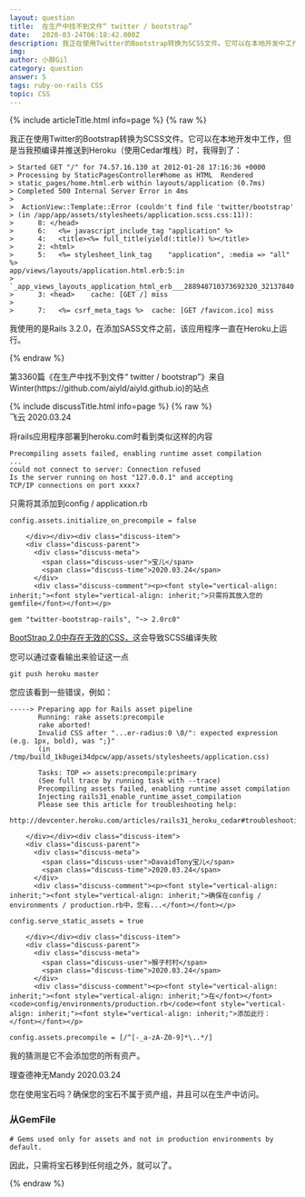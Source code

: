 ```yaml
---
layout: question
title:  在生产中找不到文件“ twitter / bootstrap”
date:   2020-03-24T06:18:42.000Z
description: 我正在使用Twitter的Bootstrap转换为SCSS文件。它可以在本地开发中工作，但是当我预编译并推送到Heroku（使用Cedar堆栈）时，我得到...
img: 
author: 小胖Gil
category: question
answer: 5
tags: ruby-on-rails CSS
topic: CSS
---
```

<div class="article-root">
  <div class="article">
    {% include articleTitle.html info=page %}
    {% raw %}
    <div class="article-content"><p><font style="vertical-align: inherit;"><font style="vertical-align: inherit;">我正在使用Twitter的Bootstrap转换为SCSS文件。</font><font style="vertical-align: inherit;">它可以在本地开发中工作，但是当我预编译并推送到Heroku（使用Cedar堆栈）时，我得到了：</font></font></p>

<pre><code>&gt; Started GET "/" for 74.57.16.130 at 2012-01-28 17:16:36 +0000 <font></font>
&gt; Processing by StaticPagesController#home as HTML  Rendered<font></font>
&gt; static_pages/home.html.erb within layouts/application (0.7ms) <font></font>
&gt; Completed 500 Internal Server Error in 4ms<font></font>
&gt; <font></font>
&gt;  ActionView::Template::Error (couldn't find file 'twitter/bootstrap'  <font></font>
&gt; (in /app/app/assets/stylesheets/application.scss.css:11)):<font></font>
&gt;      8: &lt;/head&gt;<font></font>
&gt;      6:   &lt;%= javascript_include_tag "application" %&gt;<font></font>
&gt;      4:   &lt;title&gt;&lt;%= full_title(yield(:title)) %&gt;&lt;/title&gt;<font></font>
&gt;      2: &lt;html&gt;<font></font>
&gt;      5:   &lt;%= stylesheet_link_tag    "application", :media =&gt; "all" %&gt;        <font></font>
app/views/layouts/application.html.erb:5:in<font></font>
&gt; `_app_views_layouts_application_html_erb___288948710373692320_32137840'<font></font>
&gt;      3: &lt;head&gt;    cache: [GET /] miss<font></font>
&gt; <font></font>
&gt;      7:   &lt;%= csrf_meta_tags %&gt;  cache: [GET /favicon.ico] miss<font></font>
</code></pre>

<p><font style="vertical-align: inherit;"><font style="vertical-align: inherit;">我使用的是Rails 3.2.0，在添加SASS文件之前，该应用程序一直在Heroku上运行。</font></font></p></div>
    {% endraw %}
  </div>
  <p class="winter_mark">第3360篇《在生产中找不到文件“ twitter / bootstrap”》来自Winter(https://github.com/aiyld/aiyld.github.io)的站点</p>
  <div class="discuss-wrapper">
    {% include discussTitle.html info=page %}
    {% raw %}
    <div class="discuss-list">
    <div class="discuss-item">
        <div class="discuss-parent">
          <div class="discuss-meta">
            <span class="discuss-user">飞云</span>
            <span class="discuss-time">2020.03.24</span>
          </div>
          <div class="discuss-comment"><p><font style="vertical-align: inherit;"><font style="vertical-align: inherit;">将rails应用程序部署到heroku.com时看到类似这样的内容</font></font></p>

<pre><code>Precompiling assets failed, enabling runtime asset compilation<font></font>
...<font></font>
could not connect to server: Connection refused<font></font>
Is the server running on host "127.0.0.1" and accepting<font></font>
TCP/IP connections on port xxxx?<font></font>
</code></pre>

<p><font style="vertical-align: inherit;"><font style="vertical-align: inherit;">只需将其添加到config / application.rb</font></font></p>

<pre><code>config.assets.initialize_on_precompile = false
</code></pre></div>
        </div></div><div class="discuss-item">
        <div class="discuss-parent">
          <div class="discuss-meta">
            <span class="discuss-user">宝儿</span>
            <span class="discuss-time">2020.03.24</span>
          </div>
          <div class="discuss-comment"><p><font style="vertical-align: inherit;"><font style="vertical-align: inherit;">只需将其放入您的gemfile</font></font></p>

<pre><code>gem "twitter-bootstrap-rails", "~&gt; 2.0rc0"
</code></pre>

<p><a href="https://github.com/twitter/bootstrap/issues/1395" rel="nofollow"><font style="vertical-align: inherit;"><font style="vertical-align: inherit;">BootStrap 2.0中存在无效的CSS，</font></font></a><font style="vertical-align: inherit;"><font style="vertical-align: inherit;">这会导致SCSS编译失败</font></font></p>

<p><font style="vertical-align: inherit;"><font style="vertical-align: inherit;">您可以通过查看输出来验证这一点 </font></font></p>

<pre><code>git push heroku master 
</code></pre>

<p><font style="vertical-align: inherit;"><font style="vertical-align: inherit;">您应该看到一些错误，例如：</font></font></p>

<pre><code>-----&gt; Preparing app for Rails asset pipeline<font></font>
       Running: rake assets:precompile<font></font>
       rake aborted!<font></font>
       Invalid CSS after "...er-radius:0 \0/": expected expression (e.g. 1px, bold), was ";}"<font></font>
       (in /tmp/build_1k8ugei34dpcw/app/assets/stylesheets/application.css)<font></font>
<font></font>
       Tasks: TOP =&gt; assets:precompile:primary<font></font>
       (See full trace by running task with --trace)<font></font>
       Precompiling assets failed, enabling runtime asset compilation<font></font>
       Injecting rails31_enable_runtime_asset_compilation<font></font>
       Please see this article for troubleshooting help:<font></font>
       http://devcenter.heroku.com/articles/rails31_heroku_cedar#troubleshooting<font></font>
</code></pre></div>
        </div></div><div class="discuss-item">
        <div class="discuss-parent">
          <div class="discuss-meta">
            <span class="discuss-user">DavaidTony宝儿</span>
            <span class="discuss-time">2020.03.24</span>
          </div>
          <div class="discuss-comment"><p><font style="vertical-align: inherit;"><font style="vertical-align: inherit;">确保在config / environments / production.rb中，您有...</font></font></p>

<pre><code>config.serve_static_assets = true
</code></pre></div>
        </div></div><div class="discuss-item">
        <div class="discuss-parent">
          <div class="discuss-meta">
            <span class="discuss-user">猴子村村</span>
            <span class="discuss-time">2020.03.24</span>
          </div>
          <div class="discuss-comment"><p><font style="vertical-align: inherit;"><font style="vertical-align: inherit;">在</font></font><code>config/environments/production.rb</code><font style="vertical-align: inherit;"><font style="vertical-align: inherit;">添加此行：</font></font></p>

<p><code>config.assets.precompile = [/^[-_a-zA-Z0-9]*\..*/]</code></p>

<p><font style="vertical-align: inherit;"><font style="vertical-align: inherit;">我的猜测是它不会添加您的所有资产。</font></font></p></div>
        </div></div><div class="discuss-item">
        <div class="discuss-parent">
          <div class="discuss-meta">
            <span class="discuss-user">理查德神无Mandy</span>
            <span class="discuss-time">2020.03.24</span>
          </div>
          <div class="discuss-comment"><p><font style="vertical-align: inherit;"><font style="vertical-align: inherit;">您在使用宝石吗？</font><font style="vertical-align: inherit;">确保您的宝石不属于资产组，并且可以在生产中访问。</font></font></p>

<h3><font style="vertical-align: inherit;"><font style="vertical-align: inherit;">从GemFile</font></font></h3>

<pre><code># Gems used only for assets and not in production environments by default.
</code></pre>

<p><font style="vertical-align: inherit;"><font style="vertical-align: inherit;">因此，只需将宝石移到任何组之外，就可以了。</font></font></p></div>
        </div></div>
    </div>
    {% endraw %}
  </div>
<div>
